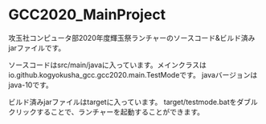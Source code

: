 # GCC2020_MainProject
 攻玉社コンピュータ部2020年度輝玉祭ランチャーのソースコード&ビルド済みjarファイルです。


ソースコードはsrc/main/javaに入っています。メインクラスはio.github.kogyokusha_gcc.gcc2020.main.TestModeです。
javaバージョンはjava-10です。

ビルド済みjarファイルはtargetに入っています。
target/testmode.batをダブルクリックすることで、ランチャーを起動することができます。